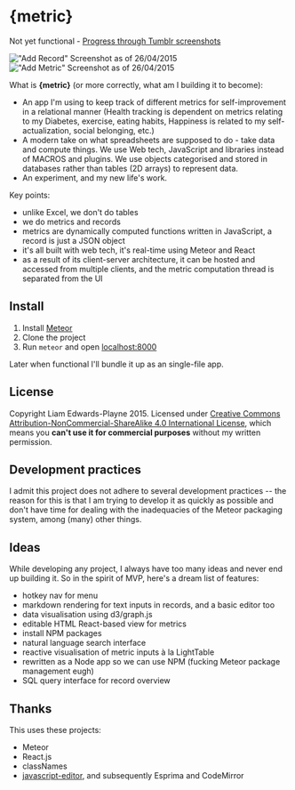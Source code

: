 {metric}
========

Not yet functional - [Progress through Tumblr screenshots](http://liamz.tumblr.com/tagged/metric)

!["Add Record" Screenshot as of 26/04/2015](https://41.media.tumblr.com/59420d6161b1690a8ca7ab15c41cd36d/tumblr_nnerknUxIb1trskuwo1_1280.png)
!["Add Metric" Screenshot as of 26/04/2015](https://40.media.tumblr.com/dfa641e9998abb4589254ed095848cee/tumblr_nnerknUxIb1trskuwo2_1280.png)

What is **{metric}** (or more correctly, what am I building it to become):
 - An app I'm using to keep track of different metrics for self-improvement in a relational manner (Health tracking is dependent on metrics relating to my Diabetes, exercise, eating habits, Happiness is related to my self-actualization, social belonging, etc.)
 - A modern take on what spreadsheets are supposed to do - take data and compute things. We use Web tech, JavaScript and libraries instead of MACROS and plugins. We use objects categorised and stored in databases rather than tables (2D arrays) to represent data.
 - An experiment, and my new life's work.

Key points:
 - unlike Excel, we don't do tables
 - we do metrics and records
 - metrics are dynamically computed functions written in JavaScript, a record is just a JSON object
 - it's all built with web tech, it's real-time using Meteor and React
 - as a result of its client-server architecture, it can be hosted and accessed from multiple clients, and the metric computation thread is separated from the UI

## Install
 1. Install [Meteor](https://www.meteor.com/)
 2. Clone the project
 3. Run `meteor` and open [localhost:8000](http://localhost:8000)

Later when functional I'll bundle it up as an single-file app.

## License
Copyright Liam Edwards-Playne 2015. Licensed under [Creative Commons Attribution-NonCommercial-ShareAlike 4.0 International License](http://creativecommons.org/licenses/by-nc-sa/4.0/), which means you **can't use it for commercial purposes** without my written permission.

## Development practices
I admit this project does not adhere to several development practices -- the reason for this is that I am trying to develop it as quickly as possible and don't have time for dealing with the inadequacies of the Meteor packaging system, among (many) other things.

## Ideas
While developing any project, I always have too many ideas and never end up building it. So in the spirit of MVP, here's a dream list of features:
 - hotkey nav for menu
 - markdown rendering for text inputs in records, and a basic editor too
 - data visualisation using d3/graph.js
 - editable HTML React-based view for metrics
 - install NPM packages
 - natural language search interface
 - reactive visualisation of metric inputs à la LightTable
 - rewritten as a Node app so we can use NPM (fucking Meteor package management eugh)
 - SQL query interface for record overview

## Thanks
This uses these projects:
 - Meteor
 - React.js
 - classNames
 - [javascript-editor](https://github.com/maxogden/javascript-editor), and subsequently Esprima and CodeMirror